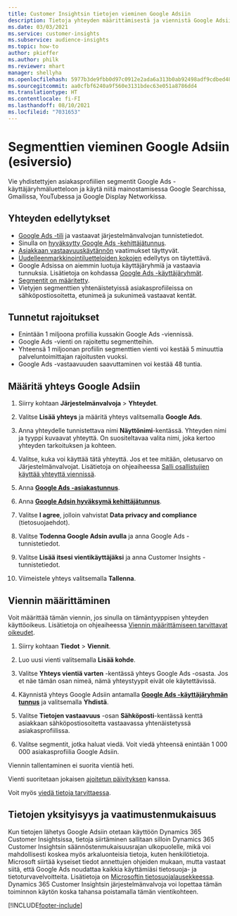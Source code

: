 ```yaml
---
title: Customer Insightsin tietojen vieminen Google Adsiin
description: Tietoja yhteyden määrittämisestä ja viennistä Google Adsiin.
ms.date: 03/03/2021
ms.service: customer-insights
ms.subservice: audience-insights
ms.topic: how-to
author: pkieffer
ms.author: philk
ms.reviewer: mhart
manager: shellyha
ms.openlocfilehash: 5977b3de9fbb0d97c0912e2ada6a313b0ab92498adf9cdbed48191c0e5143567
ms.sourcegitcommit: aa0cfbf6240a9f560e3131bdec63e051a8786dd4
ms.translationtype: HT
ms.contentlocale: fi-FI
ms.lasthandoff: 08/10/2021
ms.locfileid: "7031653"
---
```

# <a name="export-segments-to-google-ads-preview"></a>Segmenttien vieminen Google Adsiin (esiversio)

Vie yhdistettyjen asiakasprofiilien segmentit Google Ads -käyttäjäryhmäluetteloon ja käytä niitä mainostamisessa Google Searchissa, Gmailissa, YouTubessa ja Google Display Networkissa. 

## <a name="prerequisites-for-connection"></a>Yhteyden edellytykset

-   [Google Ads -tili](https://ads.google.com/) ja vastaavat järjestelmänvalvojan tunnistetiedot.
-   Sinulla on [hyväksytty Google Ads -kehittäjätunnus](https://developers.google.com/google-ads/api/docs/first-call/dev-token). 
-   [Asiakkaan vastaavuuskäytännön](https://support.google.com/adspolicy/answer/6299717) vaatimukset täyttyvät.
-   [Uudelleenmarkkinointiluetteloiden kokojen](https://support.google.com/google-ads/answer/7558048) edellytys on täytettävä.
-   Google Adsissa on aiemmin luotuja käyttäjäryhmiä ja vastaavia tunnuksia. Lisätietoja on kohdassa [Google Ads -käyttäjäryhmät](https://support.google.com/google-ads/answer/7558048?hl=en#:~:text=Audience%20lists%20is%20a%20section,Display%20Network%20through%20remarketing%20campaigns.).
-   [Segmentit on määritetty](segments.md).
-   Vietyjen segmenttien yhtenäistetyissä asiakasprofiileissa on sähköpostiosoitetta, etunimeä ja sukunimeä vastaavat kentät.

## <a name="known-limitations"></a>Tunnetut rajoitukset

- Enintään 1 miljoona profiilia kussakin Google Ads -viennissä.
- Google Ads -vienti on rajoitettu segmentteihin.
- Yhteensä 1 miljoonan profiilin segmenttien vienti voi kestää 5 minuuttia palveluntoimittajan rajoitusten vuoksi. 
- Google Ads -vastaavuuden saavuttaminen voi kestää 48 tuntia.

## <a name="set-up-connection-to-google-ads"></a>Määritä yhteys Google Adsiin

1. Siirry kohtaan **Järjestelmänvalvoja** > **Yhteydet**.

1. Valitse **Lisää yhteys** ja määritä yhteys valitsemalla **Google Ads**.

1. Anna yhteydelle tunnistettava nimi **Näyttönimi**-kentässä. Yhteyden nimi ja tyyppi kuvaavat yhteyttä. On suositeltavaa valita nimi, joka kertoo yhteyden tarkoituksen ja kohteen.

1. Valitse, kuka voi käyttää tätä yhteyttä. Jos et tee mitään, oletusarvo on Järjestelmänvalvojat. Lisätietoja on ohjeaiheessa [Salli osallistujien käyttää yhteyttä viennissä](connections.md#allow-contributors-to-use-a-connection-for-exports).

1. Anna **[Google Ads -asiakastunnus](https://support.google.com/google-ads/answer/1704344)**.

1. Anna **[Google Adsin hyväksymä kehittäjätunnus](https://developers.google.com/google-ads/api/docs/first-call/dev-token)**.

1. Valitse **I agree**, jolloin vahvistat **Data privacy and compliance** (tietosuojaehdot).

1. Valitse **Todenna Google Adsin avulla** ja anna Google Ads -tunnistetiedot.

1. Valitse **Lisää itsesi vientikäyttäjäksi** ja anna Customer Insights -tunnistetiedot.

1. Viimeistele yhteys valitsemalla **Tallenna**. 

## <a name="configure-an-export"></a>Viennin määrittäminen

Voit määrittää tämän viennin, jos sinulla on tämäntyyppisen yhteyden käyttöoikeus. Lisätietoja on ohjeaiheessa [Viennin määrittämiseen tarvittavat oikeudet](export-destinations.md#set-up-a-new-export).

1. Siirry kohtaan **Tiedot** > **Viennit**.

1. Luo uusi vienti valitsemalla **Lisää kohde**.

1. Valitse **Yhteys vientiä varten** -kentässä yhteys Google Ads -osasta. Jos et näe tämän osan nimeä, nämä yhteystyypit eivät ole käytettävissä.

1. Käynnistä yhteys Google Adsiin antamalla **[Google Ads -käyttäjäryhmän tunnus](https://support.google.com/google-ads/answer/7558048?hl=en#:~:text=Audience%20lists%20is%20a%20section,Display%20Network%20through%20remarketing%20campaigns.)** ja valitsemalla **Yhdistä**.

1. Valitse **Tietojen vastaavuus** -osan **Sähköposti**-kentässä kenttä asiakkaan sähköpostiosoitetta vastaavassa yhtenäistetyssä asiakasprofiilissa.

1. Valitse segmentit, jotka haluat viedä. Voit viedä yhteensä enintään 1 000 000 asiakasprofiilia Google Adsiin.

Viennin tallentaminen ei suorita vientiä heti.

Vienti suoritetaan jokaisen [ajoitetun päivityksen](system.md#schedule-tab) kanssa. 

Voit myös [viedä tietoja tarvittaessa](export-destinations.md#run-exports-on-demand). 

## <a name="data-privacy-and-compliance"></a>Tietojen yksityisyys ja vaatimustenmukaisuus

Kun tietojen lähetys Google Adsiin otetaan käyttöön Dynamics 365 Customer Insightsissa, tietoja siirtäminen sallitaan silloin Dynamics 365 Customer Insightsin säännöstenmukaisuusrajan ulkopuolelle, mikä voi mahdollisesti koskea myös arkaluonteisia tietoja, kuten henkilötietoja. Microsoft siirtää kyseiset tiedot annettujen ohjeiden mukaan, mutta vastaat siitä, että Google Ads noudattaa kaikkia käyttämiäsi tietosuoja- ja tietoturvavelvoitteita. Lisätietoja on [Microsoftin tietosuojalausekkeessa](https://go.microsoft.com/fwlink/?linkid=396732).
Dynamics 365 Customer Insightsin järjestelmänvalvoja voi lopettaa tämän toiminnon käytön koska tahansa poistamalla tämän vientikohteen.


[!INCLUDE[footer-include](../includes/footer-banner.md)]
